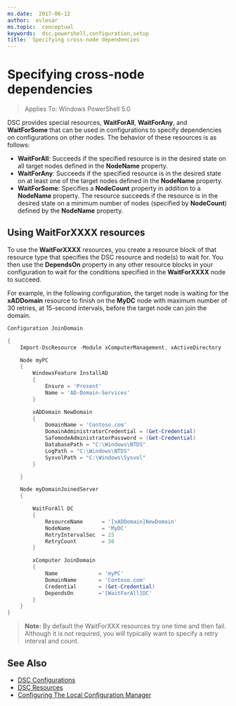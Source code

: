 ```yaml
---
ms.date:  2017-06-12
author:  eslesar
ms.topic:  conceptual
keywords:  dsc,powershell,configuration,setup
title:  Specifying cross-node dependencies
---
```


# Specifying cross-node dependencies

> Applies To: Windows PowerShell 5.0

DSC provides special resources, **WaitForAll**, **WaitForAny**, and **WaitForSome** that can be used in configurations to specify dependencies on configurations on other nodes. The
behavior of these resources is as follows:

* **WaitForAll**: Succeeds if the specified resource is in the desired state on all target nodes defined in the **NodeName** property.
* **WaitForAny**: Succeeds if the specified resource is in the desired state on at least one of the target nodes defined in the **NodeName** property.
* **WaitForSome**: Specifies a **NodeCount** property in addition to a **NodeName** property. The resource succeeds if the resource is in the desired state on a minimum number of nodes 
(specified by **NodeCount**) defined by the **NodeName** property. 

## Using WaitForXXXX resources

To use the **WaitForXXXX** resources, you create a resource block of that resource type that specifies the DSC resource and node(s) to wait for. You then use the **DependsOn** property
in any other resource blocks in your configuration to wait for the conditions specified in the **WaitForXXXX** node to succeed.

For example, in the following configuration, the target node is waiting for the **xADDomain** resource to finish on the **MyDC** node with maximum number of 30 retries, at 15-second intervals, before the target node 
can join the domain.

```powershell
Configuration JoinDomain

{
	Import-DscResource -Module xComputerManagement, xActiveDirectory

	Node myPC
	{
		WindowsFeature InstallAD
		{
			Ensure = 'Present' 
			Name = 'AD-Domain-Services' 
		}

		xADDomain NewDomain 
		{ 
			DomainName = 'Contoso.com'            
			DomainAdministratorCredential = (Get-Credential)
			SafemodeAdministratorPassword = (Get-Credential)
			DatabasePath = "C:\Windows\NTDS"
			LogPath = "C:\Windows\NTDS"
			SysvolPath = "C:\Windows\Sysvol"
		}

	}

    Node myDomainJoinedServer
    {

	    WaitForAll DC
	    {
		    ResourceName      = '[xADDomain]NewDomain'
		    NodeName          = 'MyDC'
		    RetryIntervalSec  = 15
		    RetryCount        = 30
	    }

	    xComputer JoinDomain
	    {
		    Name             = 'myPC'
		    DomainName       = 'Contoso.com'
		    Credential       = (Get-Credential)
		    DependsOn        ='[WaitForAll]DC'
	    }
    }
}
```

>**Note:** By default the WaitForXXX resources try one time and then fail. Although it is not required, you will typically want to specify a retry interval and count.

## See Also
* [DSC Configurations](configurations.md)
* [DSC Resources](resources.md)
* [Configuring The Local Configuration Manager](metaConfig.md)

